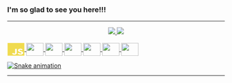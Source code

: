 ### I'm so glad to see you here!!!
<hr/> 
<!--
- 🔭 I’m currently working on Omnilogic <br/>
- 📊 I’m currently working as intern Data Annotation Labeling and Training Algorithms <br/>
- 🌱 I’m currently learning Data Science and Electrical Engineering <br/>
- 👯 I’m looking to collaborate on Machine Learning, Deep Learning, Math, Physics <br/>
- 💬 Ask me about Brazil <br/>
- 📫 How to reach me: magalhaesbrunop@gmail.com <br/>
- ⚡ Fun fact: I like Russian and Georgian food <br/>
-->

<div align="center">
  <a href="https://github.com/magalhaesbrunop">
  <img height="180em" src="https://github-readme-stats.vercel.app/api?username=magalhaesbrunop&show_icons=true&theme=dracula&include_all_commits=true&count_private=true"/>
  <img height="180em" src="https://github-readme-stats.vercel.app/api/top-langs/?username=magalhaesbrunop&layout=compact&langs_count=7&theme=dracula"/>
</div>

<div style="display: inline_block"><br>
  <img align="center" height="30" width="40" src="https://raw.githubusercontent.com/devicons/devicon/master/icons/javascript/javascript-plain.svg">
  <img align="center" height="30" width="40" src="https://icongr.am/devicon/html5-original.svg?size=128&color=currentColor">
  <img align="center" height="30" width="40" src="https://icongr.am/devicon/css3-original.svg?size=128&color=currentColor">
  <img align="center" height="30" width="40" src="https://icongr.am/devicon/c-original.svg?size=128&color=currentColor">
  <img align="center" height="30" width="40" src="https://icongr.am/devicon/linux-original.svg?size=128&color=currentColor">
  <img align="center" height="30" width="40" src="https://icongr.am/devicon/mysql-original.svg?size=128&color=currentColor">
  <img align="center" height="30" width="40" src="https://icongr.am/devicon/python-original.svg?size=128&color=currentColor">
</div>
  
<div> 
 
  ![Snake animation](https://github.com/magalhaesbrunop/magalhaesbrunop/blob/output/github-contribution-grid-snake.svg)
  
<hr/>
